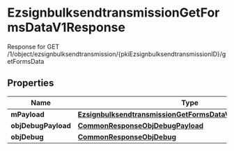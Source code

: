 

# EzsignbulksendtransmissionGetFormsDataV1Response

Response for GET /1/object/ezsignbulksendtransmission/{pkiEzsignbulksendtransmissionID}/getFormsData

## Properties

| Name | Type | Description | Notes |
|------------ | ------------- | ------------- | -------------|
|**mPayload** | [**EzsignbulksendtransmissionGetFormsDataV1ResponseMPayload**](EzsignbulksendtransmissionGetFormsDataV1ResponseMPayload.md) |  |  |
|**objDebugPayload** | [**CommonResponseObjDebugPayload**](CommonResponseObjDebugPayload.md) |  |  [optional] |
|**objDebug** | [**CommonResponseObjDebug**](CommonResponseObjDebug.md) |  |  [optional] |



